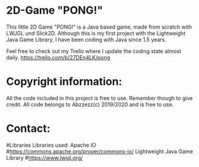 # 2D-Game "PONG!"


This little 2D Game "PONG!" is a Java based game, made from scratch with LWJGL und Slick2D.
Although this is my first project with the Lightweight Java Game Library, I have been coding with Java since 1.5 years.

Feel free to check out my Trello where I update the coding state almost daily. 
https://trello.com/b/27DEn4LK/pong


# Copyright information: 
All the code included in this project is free to use. Remember though to give credit.
All code belongs to Abzzezz(c) 2019/2020 and is free to use. 

# Contact:

#Libraries
Libraries used: 
Apache IO #https://commons.apache.org/proper/commons-io/
Lightweight Java Game Library  #https://www.lwjgl.org/
